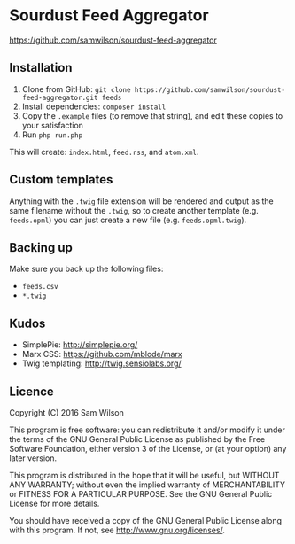 Sourdust Feed Aggregator
========================

https://github.com/samwilson/sourdust-feed-aggregator

## Installation

1. Clone from GitHub: `git clone https://github.com/samwilson/sourdust-feed-aggregator.git feeds`
2. Install dependencies: `composer install`
3. Copy the `.example` files (to remove that string), and edit these copies to your satisfaction
4. Run `php run.php`

This will create: `index.html`, `feed.rss`, and `atom.xml`.

## Custom templates

Anything with the `.twig` file extension will be rendered and output as the same
filename without the `.twig`, so to create another template (e.g. `feeds.opml`)
you can just create a new file (e.g. `feeds.opml.twig`).

## Backing up

Make sure you back up the following files:

* `feeds.csv`
* `*.twig`

## Kudos
* SimplePie: http://simplepie.org/
* Marx CSS: https://github.com/mblode/marx
* Twig templating: http://twig.sensiolabs.org/

## Licence

Copyright (C) 2016 Sam Wilson

This program is free software: you can redistribute it and/or modify
it under the terms of the GNU General Public License as published by
the Free Software Foundation, either version 3 of the License, or
(at your option) any later version.

This program is distributed in the hope that it will be useful,
but WITHOUT ANY WARRANTY; without even the implied warranty of
MERCHANTABILITY or FITNESS FOR A PARTICULAR PURPOSE.  See the
GNU General Public License for more details.

You should have received a copy of the GNU General Public License
along with this program.  If not, see <http://www.gnu.org/licenses/>.
